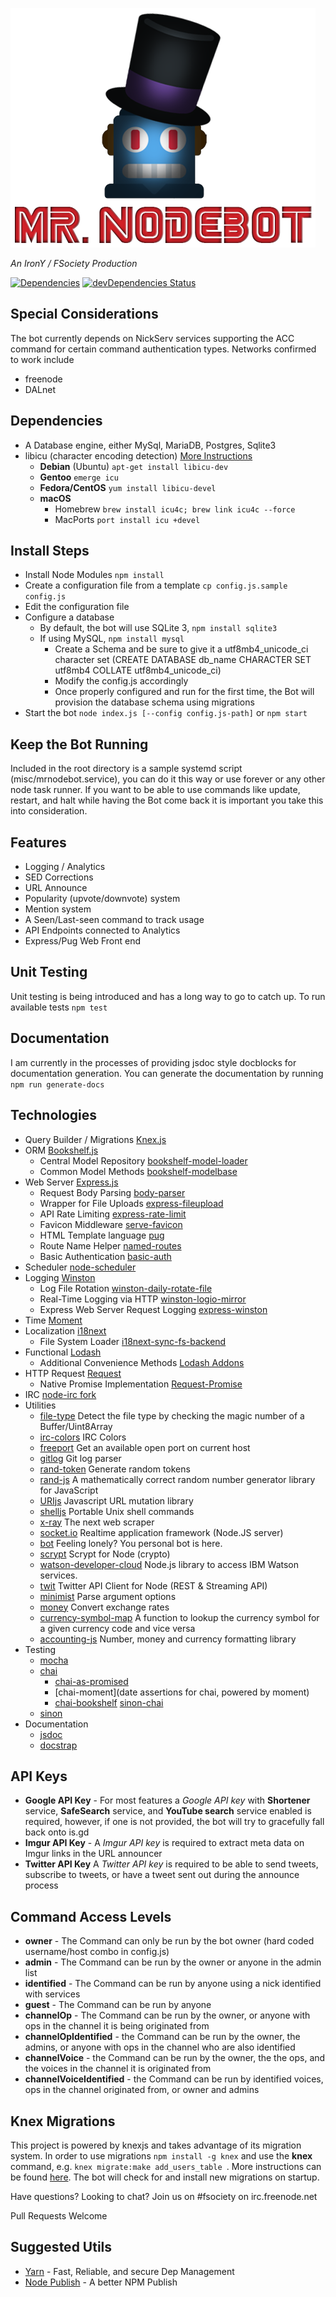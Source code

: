 ![Mr. NodeBot](/web/assets/bot.png?raw=true "Mr. NodeBot")

*An IronY / FSociety Production*

[![Dependencies](https://david-dm.org/funsocietyirc/mrnodebot.svg)](https://david-dm.org/funsocietyirc/mrnodebot)
[![devDependencies Status](https://david-dm.org/funsocietyirc/mrnodebot/dev-status.svg)](https://david-dm.org/funsocietyirc/mrnodebot?type=dev)

## Special Considerations
The bot currently depends on NickServ services supporting the ACC command for certain command authentication types. Networks confirmed to work include
-   freenode
-   DALnet

## Dependencies
-   A Database engine, either MySql, MariaDB, Postgres, Sqlite3
-   libicu (character encoding detection) [More Instructions](https://github.com/mooz/node-icu-charset-detector)
    -   **Debian** (Ubuntu) ```apt-get install libicu-dev```
    -   **Gentoo** ```emerge icu```
    -   **Fedora/CentOS** ```yum install libicu-devel```
    -   **macOS**
        -   Homebrew ```brew install icu4c; brew link icu4c --force```
        -   MacPorts ```port install icu +devel```

## Install Steps
-   Install Node Modules ```npm install```
-   Create a configuration file from a template ```cp config.js.sample config.js```
-   Edit the configuration file
-   Configure a database
    -   By default, the bot will use SQLite 3, ```npm install sqlite3```
    -   If using MySQL, ```npm install mysql```
        -   Create a Schema and be sure to give it a utf8mb4_unicode_ci character set (CREATE DATABASE db_name CHARACTER SET utf8mb4 COLLATE utf8mb4_unicode_ci)
        -   Modify the config.js accordingly
        -   Once properly configured and run for the first time, the Bot will provision the database schema using migrations
-   Start the bot ```node index.js [--config config.js-path]``` or ```npm start```

## Keep the Bot Running
Included in the root directory is a sample systemd script (misc/mrnodebot.service), you can do it this way or use forever or any other node task runner.
If you want to be able to use commands like update, restart, and halt while having the Bot come back it is important you take this into consideration.

## Features
-   Logging / Analytics
-   SED Corrections
-   URL Announce
-   Popularity (upvote/downvote) system
-   Mention system
-   A Seen/Last-seen command to track usage
-   API Endpoints connected to Analytics
-   Express/Pug Web Front end

## Unit Testing
Unit testing is being introduced and has a long way to go to catch up. To run available tests ```npm test```

## Documentation
I am currently in the processes of providing jsdoc style docblocks for documentation generation. You can generate the documentation by running ```npm run generate-docs```

## Technologies
-   Query Builder / Migrations [Knex.js](http://bookshelfjs.org/)
-   ORM [Bookshelf.js](http://bookshelfjs.org/)
    -   Central Model Repository [bookshelf-model-loader](https://github.com/imjoshholloway/bookshelf-model-loader)
    -   Common Model Methods [bookshelf-modelbase](https://github.com/bsiddiqui/bookshelf-modelbase)
-   Web Server [Express.js](http://expressjs.com/en/4x/api.html)
    -   Request Body Parsing [body-parser](https://github.com/expressjs/body-parser)
    -   Wrapper for File Uploads [express-fileupload](https://github.com/pajtai/express-fileupload)
    -   API Rate Limiting [express-rate-limit](https://github.com/nfriedly/express-rate-limit)
    -   Favicon Middleware [serve-favicon](https://github.com/expressjs/serve-favicon)
    -   HTML Template language [pug](https://github.com/pugjs/pug)
    -   Route Name Helper [named-routes](https://github.com/alubbe/named-routes)
    -   Basic Authentication [basic-auth](https://github.com/jshttp/basic-auth)
-   Scheduler [node-scheduler](https://github.com/node-schedule/node-schedule)
-   Logging [Winston](https://github.com/winstonjs/winston)
    -   Log File Rotation [winston-daily-rotate-file](https://github.com/winstonjs/winston-daily-rotate-file)
    -   Real-Time Logging via HTTP [winston-logio-mirror](https://github.com/jaakkos/winston-logio)
    -   Express Web Server Request Logging [express-winston](https://github.com/bithavoc/express-winston)
-   Time [Moment](http://momentjs.com/)
-   Localization [i18next](https://github.com/i18next/i18next)
    -   File System Loader [i18next-sync-fs-backend](https://github.com/i18next/i18next-node-fs-backend)
-   Functional [Lodash](https://lodash.com/docs/)
    -   Additional Convenience Methods [Lodash Addons](https://github.com/helion3/lodash-addons)
-   HTTP Request [Request](https://github.com/request/request)
    -   Native Promise Implementation [Request-Promise](https://github.com/request/request-promise)
-   IRC [node-irc fork](https://github.com/funsocietyirc/node-irc)
-   Utilities
    -   [file-type](https://github.com/sindresorhus/file-type) Detect the file type by checking the magic number of a Buffer/Uint8Array
    -   [irc-colors](https://github.com/fent/irc-colors.js) IRC Colors
    -   [freeport](https://github.com/daaku/nodejs-freeport) Get an available open port on current host
    -   [gitlog](https://github.com/domharrington/node-gitlog) Git log parser
    -   [rand-token](https://www.npmjs.com/package/rand-token) Generate random tokens
    -   [rand-js](https://github.com/ckknight/random-js) A mathematically correct random number generator library for JavaScript
    -   [URIjs](https://github.com/medialize/URI.js) Javascript URL mutation library
    -   [shelljs](https://github.com/shelljs/shelljs) Portable Unix shell commands
    -   [x-ray](https://github.com/lapwinglabs/x-ray) The next web scraper
    -   [socket.io](https://github.com/socketio/socket.io) Realtime application framework (Node.JS server)
    -   [bot](https://github.com/vesln/bot) Feeling lonely? You personal bot is here.
    -   [scrypt](https://github.com/barrysteyn/node-scrypt) Scrypt for Node (crypto)
    -   [watson-developer-cloud](https://github.com/watson-developer-cloud/node-sdk) Node.js library to access IBM Watson services.
    -   [twit](https://github.com/ttezel/twit) Twitter API Client for Node (REST & Streaming API)
    -   [minimist](https://github.com/substack/minimist) Parse argument options
    -   [money](http://openexchangerates.github.io/money.js/) Convert exchange rates
    -   [currency-symbol-map](https://github.com/bengourley/currency-symbol-map) A function to lookup the currency symbol for a given currency code and vice versa
    -   [accounting-js](https://github.com/nashdot/accounting-js) Number, money and currency formatting library
-   Testing
    -   [mocha](https://github.com/mochajs/mocha)
    -   [chai](https://github.com/chaijs/chai)
        -   [chai-as-promised](https://www.npmjs.com/package/chai-as-promised)
        -   [chai-moment](date assertions for chai, powered by moment)
        -   [chai-bookshelf](http://chaijs.com/plugins/chai-bookshelf/)
            [sinon-chai](https://github.com/domenic/sinon-chai)
    -   [sinon](https://github.com/sinonjs/sinon)
-   Documentation
    -   [jsdoc](https://github.com/jsdoc3/jsdoc)
    -   [docstrap](https://github.com/docstrap/docstrap)

## API Keys
-   **Google API Key** - For most features a *Google API key* with **Shortener** service, **SafeSearch** service, and **YouTube search** service enabled is required, however, if one is not provided, the bot will try to gracefully fall back onto is.gd
-   **Imgur API Key** - A *Imgur API key* is required to extract meta data on Imgur links in the URL announcer
-   **Twitter API Key** A *Twitter API key* is required to be able to send tweets, subscribe to tweets, or have a tweet sent out during the announce process

## Command Access Levels
-   **owner** - The Command can only be run by the bot owner (hard coded username/host combo in config.js)
-   **admin** - The Command can be run by the owner or anyone in the admin list
-   **identified** - The Command can be run by anyone using a nick identified with services
-   **guest** - The Command can be run by anyone
-   **channelOp** - The Command can be run by the owner, or anyone with ops in the channel it is being originated from
-   **channelOpIdentified** - the Command can be run by the owner, the admins, or anyone with ops in the channel who are also identified
-   **channelVoice** - the Command can be run by the owner, the the ops, and the voices in the channel it is originated from
-   **channelVoiceIdentified** - the Command can be run by identified voices, ops in the channel originated from, or owner and admins

## Knex Migrations
This project is powered by knexjs and takes advantage of its migration system. In order to use migrations ```npm install -g knex``` and use the **knex** command, e.g. ```knex migrate:make add_users_table ```. More instructions can be found [here](http://knexjs.org/#Installation-migrations). The bot will check for and install new migrations on startup.

Have questions? Looking to chat? Join us on #fsociety on irc.freenode.net

Pull Requests Welcome

## Suggested Utils
-   [Yarn](https://yarnpkg.com/) - Fast, Reliable, and secure Dep Management
-   [Node Publish](https://www.npmjs.com/package/np) - A better NPM Publish
